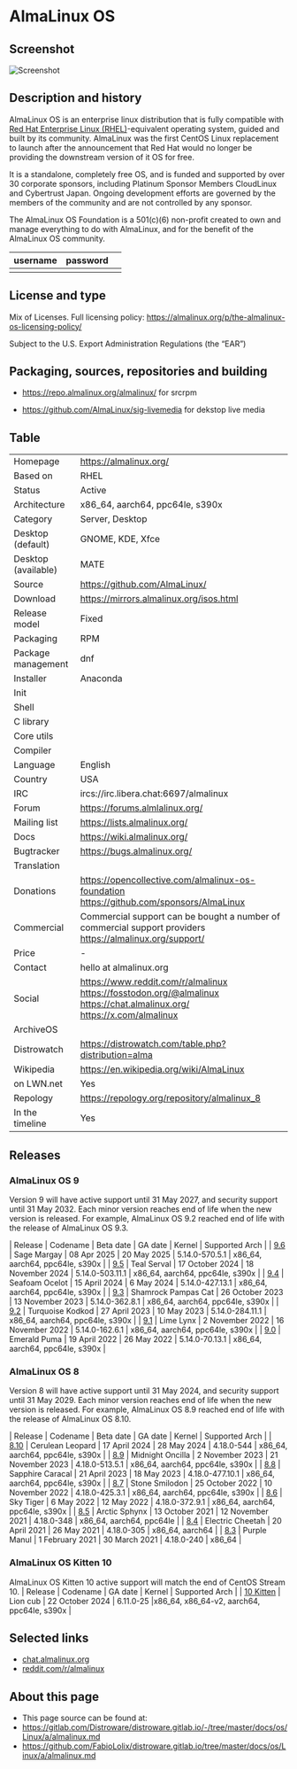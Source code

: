 # AlmaLinux OS

## Screenshot

![Screenshot](https://almalinux.org/images/hero.png)

## Description and history

AlmaLinux OS is an enterprise linux distribution that is fully compatible with [Red Hat Enterprise Linux (RHEL)](../r/red-hat.md)-equivalent operating system, guided and built by its community. AlmaLinux was the first CentOS Linux replacement to launch after the announcement that Red Hat would no longer be providing the downstream version of it OS for free.

It is a standalone, completely free OS, and is funded and supported by over 30 corporate sponsors, including Platinum Sponsor Members CloudLinux and Cybertrust Japan. Ongoing development efforts are governed by the members of the community and are not controlled by any sponsor.

The AlmaLinux OS Foundation is a 501(c)(6) non-profit created to own and manage everything to do with AlmaLinux, and for the benefit of the AlmaLinux OS community.

| username | password |  |
|----------|----------|--|
|  |  |  |


## License and type

Mix of Licenses. Full licensing policy: <https://almalinux.org/p/the-almalinux-os-licensing-policy/>

Subject to the U.S. Export Administration Regulations (the “EAR”) 

## Packaging, sources, repositories and building

* <https://repo.almalinux.org/almalinux/> for srcrpm

* <https://github.com/AlmaLinux/sig-livemedia> for dekstop live media


## Table

|                       |  |
|-----------------------|--|
| Homepage              | <https://almalinux.org/> |
| Based on              | RHEL |
| Status                | Active |
| Architecture          | x86_64, aarch64, ppc64le, s390x |
| Category              | Server, Desktop |
| Desktop (default)     | GNOME, KDE, Xfce |
| Desktop (available)   | MATE |
| Source                | <https://github.com/AlmaLinux/> |
| Download              | <https://mirrors.almalinux.org/isos.html> |
| Release model         | Fixed |
| Packaging             | RPM |
| Package management    | dnf |
| Installer             | Anaconda |
| Init                  |  |
| Shell                 |  |
| C library             |  |
| Core utils            |  |
| Compiler              |  |
| Language              | English |
| Country               | USA |
| IRC                   | ircs://irc.libera.chat:6697/almalinux |
| Forum                 | <https://forums.almlalinux.org/> |
| Mailing list          | <https://lists.almalinux.org/> |
| Docs                  | <https://wiki.almalinux.org/> |
| Bugtracker            | <https://bugs.almalinux.org/> |
| Translation           |  |
| Donations             | <https://opencollective.com/almalinux-os-foundation> <https://github.com/sponsors/AlmaLinux> |
| Commercial            | Commercial support can be bought a number of commercial support providers <https://almalinux.org/support/> |
| Price                 | - |
| Contact               | hello at almalinux.org |
| Social                | <https://www.reddit.com/r/almalinux> <br> https://fosstodon.org/@almalinux <br> <https://chat.almalinux.org/> <br> <https://x.com/almalinux>|
| ArchiveOS             |  |
| Distrowatch           | <https://distrowatch.com/table.php?distribution=alma> |
| Wikipedia             | <https://en.wikipedia.org/wiki/AlmaLinux> |
| on LWN.net            | Yes |
| Repology              | <https://repology.org/repository/almalinux_8> |
| In the timeline       | Yes |


## Releases

### AlmaLinux OS 9
Version 9 will have active support until 31 May 2027, and security support until 31 May 2032. Each minor version reaches end of life when the new version is released. For example, AlmaLinux OS 9.2 reached end of life with the release of AlmaLinux OS 9.3.

| Release | Codename | Beta date | GA date | Kernel | Supported Arch |
| [9.6](https://wiki.almalinux.org/release-notes/9.6) | Sage Margay | 08 Apr 2025 | 20 May 2025 | 5.14.0-570.5.1 | x86_64, aarch64, ppc64le, s390x |
| [9.5](https://wiki.almalinux.org/release-notes/9.5) | Teal Serval | 17 October 2024 | 18 November 2024 | 5.14.0-503.11.1 | x86_64, aarch64, ppc64le, s390x |
| [9.4](https://wiki.almalinux.org/release-notes/9.4) | Seafoam Ocelot | 15 April 2024 | 6 May 2024 | 5.14.0-427.13.1 | x86_64, aarch64, ppc64le, s390x |
| [9.3](https://wiki.almalinux.org/release-notes/9.3) | Shamrock Pampas Cat | 26 October 2023 | 13 November 2023 | 5.14.0-362.8.1 | x86_64, aarch64, ppc64le, s390x |
| [9.2](https://wiki.almalinux.org/release-notes/9.2) | Turquoise Kodkod | 27 April 2023 | 10 May 2023 | 5.14.0-284.11.1 | x86_64, aarch64, ppc64le, s390x |
| [9.1](https://wiki.almalinux.org/release-notes/9.1) | Lime Lynx | 2 November 2022 | 16 November 2022 | 5.14.0-162.6.1 | x86_64, aarch64, ppc64le, s390x |
| [9.0](https://wiki.almalinux.org/release-notes/9.0) | Emerald Puma | 19 April 2022 | 26 May 2022 | 5.14.0-70.13.1 | x86_64, aarch64, ppc64le, s390x |

### AlmaLinux OS 8
Version 8 will have active support until 31 May 2024, and security support until 31 May 2029. Each minor version reaches end of life when the new version is released. For example, AlmaLinux OS 8.9 reached end of life with the release of AlmaLinux OS 8.10.

| Release | Codename | Beta date | GA date | Kernel | Supported Arch |
| [8.10](https://wiki.almalinux.org/release-notes/8.10-beta) | Cerulean Leopard | 17 April 2024 | 28 May 2024 | 4.18.0-544 | x86_64, aarch64, ppc64le, s390x |
| [8.9](https://wiki.almalinux.org/release-notes/8.9) | Midnight Oncilla | 2 November 2023 | 21 November 2023 | 4.18.0-513.5.1 | x86_64, aarch64, ppc64le, s390x |
| [8.8](https://wiki.almalinux.org/release-notes/8.8) | Sapphire Caracal | 21 April 2023 | 18 May 2023 | 4.18.0-477.10.1 | x86_64, aarch64, ppc64le, s390x |
| [8.7](https://wiki.almalinux.org/release-notes/8.7) | Stone Smilodon | 25 October 2022 | 10 November 2022 | 4.18.0-425.3.1 | x86_64, aarch64, ppc64le, s390x |
| [8.6](https://wiki.almalinux.org/release-notes/8.6) | Sky Tiger | 6 May 2022 | 12 May 2022 | 4.18.0-372.9.1 | x86_64, aarch64, ppc64le, s390x |
| [8.5](https://wiki.almalinux.org/release-notes/8.5) | Arctic Sphynx | 13 October 2021 | 12 November 2021 | 4.18.0-348 | x86_64, aarch64, ppc64le |
| [8.4](https://wiki.almalinux.org/release-notes/8.4) | Electric Cheetah | 20 April 2021 | 26 May 2021 | 4.18.0-305 | x86_64, aarch64 |
| [8.3](https://wiki.almalinux.org/release-notes/8.3) | Purple Manul | 1 February 2021 | 30 March 2021 | 4.18.0-240 | x86_64 |

### AlmaLinux OS Kitten 10
AlmaLinux OS Kitten 10 active support will match the end of CentOS Stream 10.
| Release | Codename | GA date | Kernel | Supported Arch |
| [10 Kitten](https://wiki.almalinux.org/release-notes/kitten-10) | Lion cub | 22 October 2024 | 6.11.0-25 |x86_64, x86_64-v2, aarch64, ppc64le, s390x  |

## Selected links

-   [chat.almalinux.org](https://chat.almalinux.org/)
-   [reddit.com/r/almalinux](https://reddit.com/r/almalinux)

## About this page

* This page source can be found at:
* <https://gitlab.com/Distroware/distroware.gitlab.io/-/tree/master/docs/os/Linux/a/almalinux.md>
* <https://github.com/FabioLolix/distroware.gitlab.io/tree/master/docs/os/Linux/a/almalinux.md>
